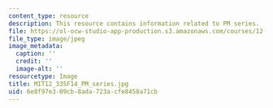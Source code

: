 ```yaml
---
content_type: resource
description: This resource contains information related to PM series.
file: https://ol-ocw-studio-app-production.s3.amazonaws.com/courses/12-335-experimental-atmospheric-chemistry-fall-2014/6e8f97e309cb8ada723acfe8458a71cb_MIT12_335F14_PM_series.jpg
file_type: image/jpeg
image_metadata:
  caption: ''
  credit: ''
  image-alt: ''
resourcetype: Image
title: MIT12_335F14_PM_series.jpg
uid: 6e8f97e3-09cb-8ada-723a-cfe8458a71cb
---
```

